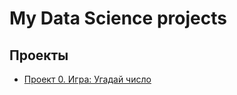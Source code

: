 # My Data Science projects

## Проекты

* [Проект 0. Игра: Угадай число](https://github.com/UlyanaMint/SkillFactory_DS/blob/main/SkillFactory/DataScience%20course/Python_8/lesson)
